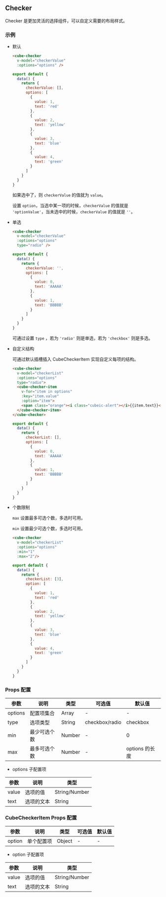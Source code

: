 ## Checker

Checker 是更加灵活的选择组件，可以自定义需要的布局样式。

### 示例

- 默认

  ```html
  <cube-checker
    v-model="checkerValue"
    :options="options" />
  ```
  ```js
  export default {
    data() {
      return {
        checkerValue: [],
        options: [
          {
            value: 1,
            text: 'red'
          },
          {
            value: 2,
            text: 'yellow'
          },
          {
            value: 3,
            text: 'blue'
          },
          {
            value: 4,
            text: 'green'
          }
        ]
      }
    }
  }
  ```
  如果选中了，则 `checkerValue` 的值就为 `value`。

  设置 `option`，当选中某一项的时候，`checkerValue` 的值就是 `'optionValue'`，当未选中的时候，`checkerValue` 的值就是 `''`。

- 单选

  ```html
  <cube-checker
    v-model="checkerValue"
    :options="options"
    type="radio" />
  ```
  ```js
  export default {
    data() {
      return {
        checkerValue: '',
        options: [
          {
            value: 0,
            text: 'AAAAA'
          },
          {
            value: 1,
            text: 'BBBBB'
          }
        ]
      }
    }
  }
  ```

  可通过设置 `type` ，若为 `'radio'` 则是单选，若为 `'checkbox'` 则是多选。

- 自定义结构

  可通过默认插槽插入 CubeCheckerItem 实现自定义每项的结构。

  ```html
  <cube-checker
    v-model="checkerList"
    :options="options"
    type="radio">
    <cube-checker-item
      v-for="item in options"
      :key="item.value"
      :option="item">
      <span class="orange"><i class="cubeic-alert"></i>{{item.text}}</span>
    </cube-checker-item>
  </cube-checker>
  ```
  ```js
  export default {
    data() {
      return {
        checkerList: [],
        options: [
          {
            value: 0,
            text: 'AAAAA'
          },
          {
            value: 1,
            text: 'BBBBB'
          }
        ]
      }
    }
  }
  ```


- 个数限制

  `max` 设置最多可选个数，多选时可用。

  `min` 设置最少可选个数，多选时可用。


  ```html
  <cube-checker
    v-model="checkerList"
    :options="options"
    :min="1"
    :max="2"/>
  ```
  ```js
  export default {
    data() {
      return {
        checkerList: [3],
        option: [
          {
            value: 1,
            text: 'red'
          },
          {
            value: 2,
            text: 'yellow'
          },
          {
            value: 3,
            text: 'blue'
          },
          {
            value: 4,
            text: 'green'
          }
        ]
      }
    }
  }
  ```



### Props 配置

| 参数 | 说明 | 类型 | 可选值 | 默认值 |
| - | - | - | - | - |
| options | 配置项集合 | Array | - | - |
| type | 选项类型 | String | checkbox/radio | checkbox |
| min | 最少可选个数 | Number | - | 0 |
| max | 最多可选个数 | Number | - | options 的长度 |

* options 子配置项

| 参数 | 说明 | 类型 |
| - | - | - |
| value | 选项的值 | String/Number |
| text | 选项的文本 | String |

### CubeCheckerItem Props 配置

| 参数 | 说明 | 类型 | 可选值 | 默认值 |
| - | - | - | - | - |
| option | 单个配置项 | Object | - | - |

* option 子配置项

| 参数 | 说明 | 类型 |
| - | - | - |
| value | 选项的值 | String/Number |
| text | 选项的文本 | String |
